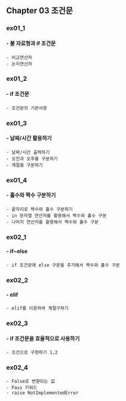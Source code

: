 ## Chapter 03 조건문

### ex01_1
#### - 불 자료형과 if 조건문
    - 비교연산자
    - 논리연산자 

### ex01_2
#### - if 조건문
    - 조건문의 기본사용

### ex01_3
#### - 날짜/시간 활용하기 
    - 날짜/시간 출력하기
    - 오전과 오후를 구분하기
    - 계절을 구분하기

### ex01_4 
#### - 홀수와 짝수 구분하기 
    - 끝자리로 짝수와 홀수 구분하기 
    - in 문자열 연산자를 활용해서 짝수와 홀수 구분
    - 나머지 연산자를 활용해서 짝수와 홀수 구분

### ex02_1 
#### - if~else 
    - if 조건문에 else 구문을 추가해서 짝수와 홀수 구분

### ex02_2
#### - elif
    - elif를 이용하여 계절구하기 

### ex02_3
#### - if 조건문을 효율적으로 사용하기 
    - 조건으로 구현하기 1,2

### ex02_4
    - False로 변환되는 값
    - Pass 키워드 
    - raise NotImplementedError 